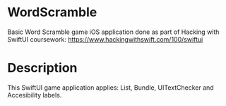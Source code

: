 # WordScramble
Basic Word Scramble game iOS application done as part of Hacking with SwiftUI coursework: https://www.hackingwithswift.com/100/swiftui

# Description
This SwiftUI game application applies: List, Bundle, UITextChecker and Accesibility labels. 
